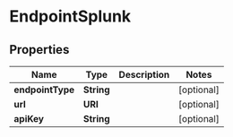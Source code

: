 

# EndpointSplunk


## Properties

| Name | Type | Description | Notes |
|------------ | ------------- | ------------- | -------------|
|**endpointType** | **String** |  |  [optional] |
|**url** | **URI** |  |  [optional] |
|**apiKey** | **String** |  |  [optional] |



